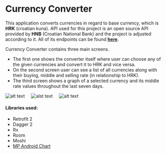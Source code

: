 Currency Converter
===

This application converts currencies in regard to base currency, which is **HRK** (croatian kuna).
API used for this project is an open source API provided by **HNB** (Croatian National Bank) and the project is adjusted according to it.
All of its endpoints can be found **[here](http://api.hnb.hr/)**.

Currency Converter contains three main screens.

* The first one shows the converter itself where user can choose any of the given currencies and convert it to HRK and vice versa.
* On the second screen user can see a list of all currencies along with their buying, middle and selling rate (in relationship to HRK).
* The third screen shows a graph of a selected currency and its middle rate values throughout the last seven days.

![alt text](https://user-images.githubusercontent.com/67363186/102076816-9d05de00-3e08-11eb-9979-413addf71bf2.png)&nbsp; &nbsp; &nbsp;![alst text](https://user-images.githubusercontent.com/67363186/102076823-a000ce80-3e08-11eb-8a54-4a4bfa027201.png)&nbsp; &nbsp; &nbsp;![alt text](https://user-images.githubusercontent.com/67363186/102076826-a131fb80-3e08-11eb-900e-54ee69f37130.png)

#### Libraries used:
* Retrofit 2
* Dagger 2
* Rx
* Room
* Moshi
* [MP Android Chart](https://github.com/PhilJay/MPAndroidChart)

